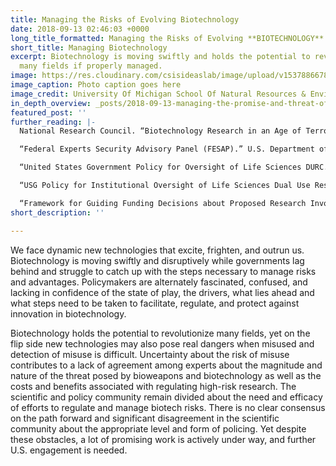 ```yaml
---
title: Managing the Risks of Evolving Biotechnology
date: 2018-09-13 02:46:03 +0000
long_title_formatted: Managing the Risks of Evolving **BIOTECHNOLOGY**
short_title: Managing Biotechnology
excerpt: Biotechnology is moving swiftly and holds the potential to revolutionize
  many fields if properly managed.
image: https://res.cloudinary.com/csisideaslab/image/upload/v1537886678/health-commission/Managing-Biotechnology.jpg
image_caption: Photo caption goes here
image_credit: University Of Michigan School Of Natural Resources & Environment/Flickr
in_depth_overview: _posts/2018-09-13-managing-the-promise-and-threat-of-evolving-biotechnology.md
featured_post: ''
further_reading: |-
  National Research Council. “Biotechnology Research in an Age of Terrorism.” The National Academies Press. 2004. [https://www.nap.edu/catalog/10827/biotechnology-research-in-an-age-of-terrorism](https://www.nap.edu/catalog/10827/biotechnology-research-in-an-age-of-terrorism "https://www.nap.edu/catalog/10827/biotechnology-research-in-an-age-of-terrorism.")

  “Federal Experts Security Advisory Panel (FESAP).” U.S. Department of Health and Human Services. Last reviewed September 13, 2017. [https://www.phe.gov/Preparedness/legal/boards/fesap/Pages/default.aspx](https://www.phe.gov/Preparedness/legal/boards/fesap/Pages/default.aspx "https://www.phe.gov/Preparedness/legal/boards/fesap/Pages/default.aspx.")

  “United States Government Policy for Oversight of Life Sciences DURC.” U.S. Department of Health and Human Services. March 29, 2012. [https://www.phe.gov/s3/dualuse/Pages/USGOversightPolicy.aspx](https://www.phe.gov/s3/dualuse/Pages/USGOversightPolicy.aspx "https://www.phe.gov/s3/dualuse/Pages/USGOversightPolicy.aspx.")

  “USG Policy for Institutional Oversight of Life Sciences Dual Use Research of Concern.” U.S. Department of Health and Human Services. September 24, 2014. [https://www.phe.gov/about/OPP/DURCworkshop/Pages/default.aspx](https://www.phe.gov/about/OPP/DURCworkshop/Pages/default.aspx "https://www.phe.gov/about/OPP/DURCworkshop/Pages/default.aspx.")

  “Framework for Guiding Funding Decisions about Proposed Research Involving Enhanced Potential Pandemic Pathogens.” U.S. Department of Health and Human Services. 2017. [https://www.phe.gov/s3/dualuse/Documents/P3CO.pdf](https://www.phe.gov/s3/dualuse/Documents/P3CO.pdf "https://www.phe.gov/s3/dualuse/Documents/P3CO.pdf.")
short_description: ''

---
```

We face dynamic new technologies that excite, frighten, and outrun us. Biotechnology is moving swiftly and disruptively while governments lag behind and struggle to catch up with the steps necessary to manage risks and advantages. Policymakers are alternately fascinated, confused, and lacking in confidence of the state of play, the drivers, what lies ahead and what steps need to be taken to facilitate, regulate, and protect against innovation in biotechnology.

Biotechnology holds the potential to revolutionize many fields, yet on the flip side new technologies may also pose real dangers when misused and detection of misuse is difficult. Uncertainty about the risk of misuse contributes to a lack of agreement among experts about the magnitude and nature of the threat posed by bioweapons and biotechnology as well as the costs and benefits associated with regulating high-risk research. The scientific and policy community remain divided about the need and efficacy of efforts to regulate and manage biotech risks. There is no clear consensus on the path forward and significant disagreement in the scientific community about the appropriate level and form of policing. Yet despite these obstacles, a lot of promising work is actively under way, and further U.S. engagement is needed.
